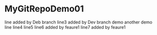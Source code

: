 # MyGitRepoDemo01
line added by Deb branch
line3 added by Dev branch
demo
another demo line
line4
line5
line6 added by feaure1
line7 added by feaure1